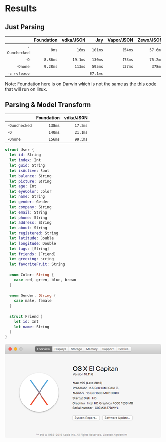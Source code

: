 # Results

## Just Parsing
|               | Foundation | vdka/JSON |      Jay | Vapor/JSON | Zewo/JSON |  memcpy(100x) |
|--------------:|-----------:|----------:|---------:|-----------:|----------:|--------------:|
| `-Ounchecked` |      `8ms` |    `16ms` |  `101ms` |    `154ms` |  `57.6ms` |      `5.19ms` |
|          `-O` |   `8.86ms` |  `19.1ms` |  `130ms` |    `173ms` |  `75.2ms` |      `5.37ms` |
|      `-Onone` |   `9.28ms` |   `113ms` |  `595ms` |    `237ms` |   `378ms` |      `7.29ms` |
|  `-c release` |            |           | `87.1ms` |            |           |               |

Note: Foundation here is on Darwin which is not the same as the [this code](https://github.com/apple/swift-corelibs-foundation/blob/master/Foundation/NSJSONSerialization.swift) that will run on linux.

## Parsing & Model Transform
|               | Foundation | vdka/JSON |
|---------------|-----------:|----------:|
| `-Ounchecked` |    `138ms` |  `17.2ms` |
|          `-O` |    `140ms` | 	`21.1ms` |
|      `-Onone` |    `156ms` | 	`99.5ms` |

```swift
struct User {
  let id: String
  let index: Int
  let guid: String
  let isActive: Bool
  let balance: String
  let picture: String
  let age: Int
  let eyeColor: Color
  let name: String
  let gender: Gender
  let company: String
  let email: String
  let phone: String
  let address: String
  let about: String
  let registered: String
  let latitude: Double
  let longitude: Double
  let tags: [String]
  let friends: [Friend]
  let greeting: String
  let favoriteFruit: String

  enum Color: String {
    case red, green, blue, brown
  }

  enum Gender: String {
    case male, female
  }

  struct Friend {
    let id: Int
    let name: String
  }
}
```

![Specs](ComputerSpecs.png)
